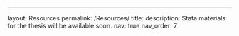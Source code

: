 ---
layout: Resources
permalink: /Resources/
title: 
description: Stata materials for the thesis will be available soon.
nav: true
nav_order: 7

